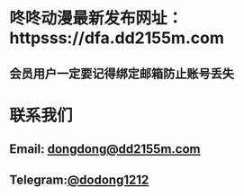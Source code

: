 # 咚咚动漫最新发布网址：httpsss://dfa.dd2155m.com
## 会员用户一定要记得绑定邮箱防止账号丢失

# 联系我们
## Email: [dongdong@dd2155m.com](mailto:dongdong@dd2155m.com)
## Telegram:[@dodong1212](https://t.me/dodong1212)
